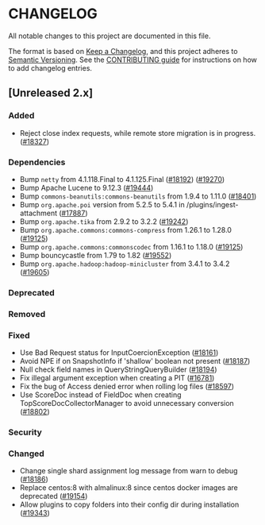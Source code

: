 # CHANGELOG
All notable changes to this project are documented in this file.

The format is based on [Keep a Changelog](https://keepachangelog.com/en/1.0.0/), and this project adheres to [Semantic Versioning](https://semver.org/spec/v2.0.0.html). See the [CONTRIBUTING guide](./CONTRIBUTING.md#Changelog) for instructions on how to add changelog entries.

## [Unreleased 2.x]
### Added
- Reject close index requests, while remote store migration is in progress.([#18327](https://github.com/opensearch-project/OpenSearch/pull/18327))

### Dependencies
- Bump `netty` from 4.1.118.Final to 4.1.125.Final ([#18192](https://github.com/opensearch-project/OpenSearch/pull/18192)) ([#19270](https://github.com/opensearch-project/OpenSearch/pull/19270))
- Bump Apache Lucene to 9.12.3 ([#19444](https://github.com/opensearch-project/OpenSearch/pull/19444))
- Bump `commons-beanutils:commons-beanutils` from 1.9.4 to 1.11.0 ([#18401](https://github.com/opensearch-project/OpenSearch/issues/18401))
- Bump `org.apache.poi` version from 5.2.5 to 5.4.1 in /plugins/ingest-attachment ([#17887](https://github.com/opensearch-project/OpenSearch/pull/17887))
- Bump `org.apache.tika` from 2.9.2 to 3.2.2 ([#19242](https://github.com/opensearch-project/OpenSearch/pull/19242))
- Bump `org.apache.commons:commons-compress` from 1.26.1 to 1.28.0 ([#19125](https://github.com/opensearch-project/OpenSearch/pull/19242))
- Bump `org.apache.commons:commonscodec` from 1.16.1 to 1.18.0 ([#19125](https://github.com/opensearch-project/OpenSearch/pull/19242))
- Bump bouncycastle from 1.79 to 1.82 ([#19552](https://github.com/opensearch-project/OpenSearch/pull/19552))
- Bump `org.apache.hadoop:hadoop-minicluster` from 3.4.1 to 3.4.2 ([#19605](https://github.com/opensearch-project/OpenSearch/pull/19605))

### Deprecated

### Removed

### Fixed
- Use Bad Request status for InputCoercionException ([#18161](https://github.com/opensearch-project/OpenSearch/pull/18161))
- Avoid NPE if on SnapshotInfo if 'shallow' boolean not present ([#18187](https://github.com/opensearch-project/OpenSearch/issues/18187))
- Null check field names in QueryStringQueryBuilder ([#18194](https://github.com/opensearch-project/OpenSearch/pull/18194))
- Fix illegal argument exception when creating a PIT ([#16781](https://github.com/opensearch-project/OpenSearch/pull/16781))
- Fix the bug of Access denied error when rolling log files ([#18597](https://github.com/opensearch-project/OpenSearch/pull/18597))
- Use ScoreDoc instead of FieldDoc when creating TopScoreDocCollectorManager to avoid unnecessary conversion ([#18802](https://github.com/opensearch-project/OpenSearch/pull/18802))

### Security

### Changed

- Change single shard assignment log message from warn to debug ([#18186](https://github.com/opensearch-project/OpenSearch/pull/18186))
- Replace centos:8 with almalinux:8 since centos docker images are deprecated ([#19154](https://github.com/opensearch-project/OpenSearch/pull/19154))
- Allow plugins to copy folders into their config dir during installation ([#19343](https://github.com/opensearch-project/OpenSearch/pull/19343))

[Unreleased 2.19.x]: https://github.com/opensearch-project/OpenSearch/compare/fd9a9d90df25bea1af2c6a85039692e815b894f5...2.19
